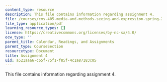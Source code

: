 ```yaml
---
content_type: resource
description: This file contains information regarding assignment 4.
file: /courses/cms-405-media-and-methods-seeing-and-expression-spring-2013/a521aaa6c65f75f1f85f4c1a87183c05_MITCMS_405S13_assignment4.pdf
file_type: application/pdf
learning_resource_types: []
license: https://creativecommons.org/licenses/by-nc-sa/4.0/
ocw_type: ''
parent_title: Calendar, Readings, and Assignments
parent_type: CourseSection
resourcetype: Document
title: Assignment 4
uid: a521aaa6-c65f-75f1-f85f-4c1a87183c05
---
```

This file contains information regarding assignment 4.